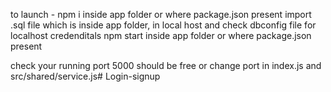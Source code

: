 to launch - npm i inside app folder or where package.json present import .sql file which is inside app folder, in local host and check dbconfig file for localhost credenditals npm start inside app folder or where package.json present

check your running port 5000 should be free or change port in index.js and src/shared/service.js# Login-signup

